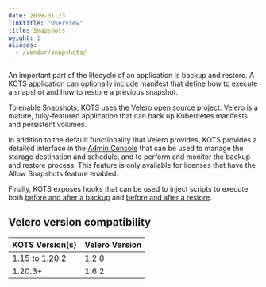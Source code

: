 ```yaml
---
date: 2019-01-23
linktitle: "Overview"
title: Snapshots
weight: 1
aliases:
  - /vendor/snapshots/
---
```


An important part of the lifecycle of an application is backup and restore. 
A KOTS application can optionally include manifest that define how to execute a snapshot and how to restore a previous snapshot.

To enable Snapshots, KOTS uses the [Velero open source project](https://velero.io/). Velero is a mature, fully-featured application that can back up Kubernetes manifests and persistent volumes.

In addition to the default functionality that Velero provides, KOTS provides a detailed interface in the [Admin Console](/kotsadm/snapshots/overview) that can be used to manage the storage destination and schedule, and to perform and monitor the backup and restore process. This feature is only available for licenses that have the Allow Snapshots feature enabled.

Finally, KOTS exposes hooks that can be used to inject scripts to execute both [before and after a backup](/vendor/snapshots/configuring-backup) and [before and after a restore](/kotsadm/snapshots/restore).

## Velero version compatibility

| KOTS Version(s) | Velero Version |
|------|-------------|
| 1.15 to 1.20.2 | 1.2.0 |
| 1.20.3+ | 1.6.2 |
